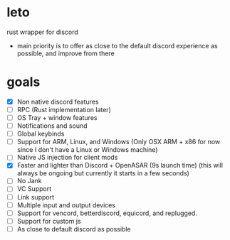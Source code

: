 # leto
rust wrapper for discord
- main priority is to offer as close to the default discord experience as possible, and improve from there


# goals
- [x] Non native discord features
- [ ] RPC (Rust implementation later)
- [ ] OS Tray + window features
- [ ] Notifications and sound
- [ ] Global keybinds
- [ ] Support for ARM, Linux, and Windows (Only OSX ARM + x86 for now since I don't have a Linux or Windows machine)
- [ ] Native JS injection for client mods
- [x] Faster and lighter than Discord + OpenASAR (9s launch time) (this will always be ongoing but currently it starts in a few seconds)
- [ ] No Jank
- [ ] VC Support
- [ ] Link support
- [ ] Multiple input and output devices
- [ ] Support for vencord, betterdiscord, equicord, and replugged.
- [ ] Support for custom js
- [ ] As close to default discord as possible
